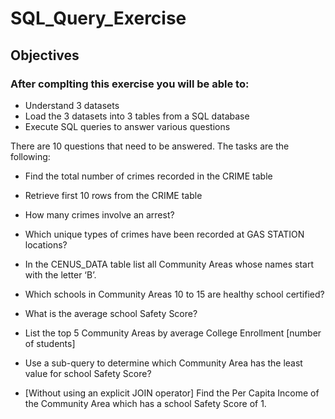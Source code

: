 # SQL_Query_Exercise

## Objectives
### After complting this exercise you will be able to:

* Understand 3 datasets
* Load the 3 datasets into 3 tables from a SQL database
* Execute SQL queries to answer various questions

There are 10 questions that need to be answered. The tasks are the following:

* Find the total number of crimes recorded in the CRIME table

* Retrieve first 10 rows from the CRIME table

* How many crimes involve an arrest?

* Which unique types of crimes have been recorded at GAS STATION locations?

* In the CENUS_DATA table list all Community Areas whose names start with the letter ‘B’.

* Which schools in Community Areas 10 to 15 are healthy school certified?

* What is the average school Safety Score?

* List the top 5 Community Areas by average College Enrollment [number of students]

* Use a sub-query to determine which Community Area has the least value for school Safety Score?

* [Without using an explicit JOIN operator] Find the Per Capita Income of the Community Area which has a school Safety Score of 1.
